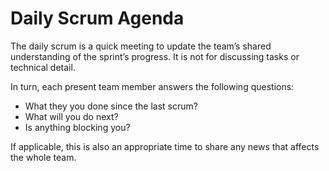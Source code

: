 # Daily Scrum Agenda

The daily scrum is a quick meeting to update the team’s shared understanding of the sprint’s progress. It is not for discussing tasks or technical detail.

In turn, each present team member answers the following questions:

- What they you done since the last scrum?
- What will you do next?
- Is anything blocking you?

If applicable, this is also an appropriate time to share any news that affects the whole team.
